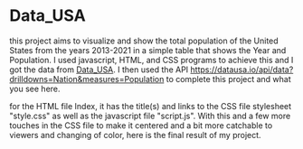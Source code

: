 # Data_USA
this project aims to visualize and show the total population of the United States from the years 2013-2021 in a simple table that shows the Year and Population. I used javascript, HTML, and CSS programs to achieve this and I got the data from [Data_USA](https://datausa.io/about/api/). I then used the API https://datausa.io/api/data?drilldowns=Nation&measures=Population to complete this project and what you see here.

for the HTML file Index, it has the title(s) and links to the CSS file stylesheet "style.css" as well as the javascript file "script.js". With this and a few more touches in the CSS file to make it centered and a bit more catchable to viewers and changing of color, here is the final result of my project.
